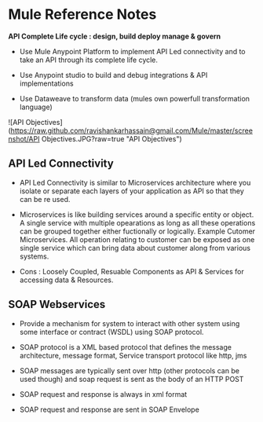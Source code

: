 Mule Reference Notes
====================

**API Complete Life cycle : design, build deploy manage & govern**

* Use Mule Anypoint Platform to implement API Led connectivity and to take an API through its complete life cycle.

* Use Anypoint studio to build and debug integrations & API implementations 

* Use Dataweave to transform data (mules own powerfull transformation language)

![API Objectives] (https://raw.github.com/ravishankarhassain@gmail.com/Mule/master/screenshot/API Objectives.JPG?raw=true "API Objectives")

API Led Connectivity
--------------------

* API Led Connectivity is similar to Microservices architecture where you isolate or separate each layers of your application as API so that they can be re used.

* Microservices is like building services around a specific entity or object. A single service with multiple opearations as long as all these operations can be grouped together either fuctionally or logically. Example Cutomer Microservices. All operation relating to customer can be exposed as one single service which can bring data about customer along from various systems. 

* Cons : Loosely Coupled, Resuable Components as API & Services for accessing data & Resources.


SOAP Webservices 
-----------------

* Provide a mechanism for system to interact with other system using some interface or contract (WSDL) using SOAP protocol.

* SOAP protocol is a XML based protocol that defines the message architecture, message format, Service transport protocol like http, jms

* SOAP messages are typically sent over http (other protocols can be used though) and soap request is sent as the body of an HTTP POST

* SOAP request and response is always in xml format 

* SOAP request and response are sent in SOAP Envelope

